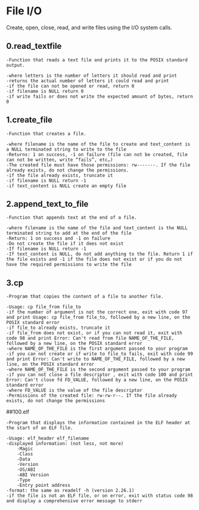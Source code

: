 # File I/O

Create, open, close, read, and write files using the I/O system calls.


## 0.read_textfile

	-Function that reads a text file and prints it to the POSIX standard output.

	-where letters is the number of letters it should read and print
	-returns the actual number of letters it could read and print
	-if the file can not be opened or read, return 0
	-if filename is NULL return 0
	-if write fails or does not write the expected amount of bytes, return 0


## 1.create_file

	-Function that creates a file.

	-where filename is the name of the file to create and text_content is a NULL terminated string to write to the file
	-Returns: 1 on success, -1 on failure (file can not be created, file can not be written, write “fails”, etc…)
	-The created file must have those permissions: rw-------. If the file already exists, do not change the permissions.
	-if the file already exists, truncate it
	-if filename is NULL return -1
	-if text_content is NULL create an empty file


## 2.append_text_to_file

	-Function that appends text at the end of a file.

	-where filename is the name of the file and text_content is the NULL terminated string to add at the end of the file
	-Return: 1 on success and -1 on failure
	-Do not create the file if it does not exist
	-If filename is NULL return -1
	-If text_content is NULL, do not add anything to the file. Return 1 if the file exists and -1 if the file does not exist or if you do not have the required permissions to write the file


## 3.cp

	-Program that copies the content of a file to another file.

	-Usage: cp file_from file_to
	-if the number of argument is not the correct one, exit with code 97 and print Usage: cp file_from file_to, followed by a new line, on the POSIX standard error
	-if file_to already exists, truncate it
	-if file_from does not exist, or if you can not read it, exit with code 98 and print Error: Can't read from file NAME_OF_THE_FILE, followed by a new line, on the POSIX standard error
	-where NAME_OF_THE_FILE is the first argument passed to your program
	-if you can not create or if write to file_to fails, exit with code 99 and print Error: Can't write to NAME_OF_THE_FILE, followed by a new line, on the POSIX standard error
	-where NAME_OF_THE_FILE is the second argument passed to your program
	-if you can not close a file descriptor , exit with code 100 and print Error: Can't close fd FD_VALUE, followed by a new line, on the POSIX standard error
	-where FD_VALUE is the value of the file descriptor
	-Permissions of the created file: rw-rw-r--. If the file already exists, do not change the permissions


##100.elf

	-Program that displays the information contained in the ELF header at the start of an ELF file.

	-Usage: elf_header elf_filename
	-displayed information: (not less, not more)
		-Magic
		-Class
		-Data
		-Version
		-OS/ABI
		-ABI Version
		-Type
		-Entry point address
	-format: the same as readelf -h (version 2.26.1)
	-if the file is not an ELF file, or on error, exit with status code 98 and display a comprehensive error message to stderr
